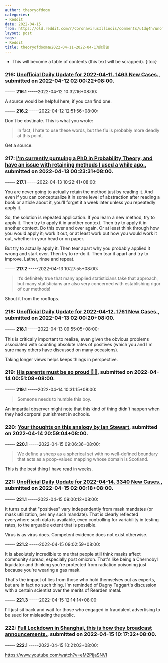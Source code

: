```yaml
---
author: theoryofdoom
categories:
- Reddit
date: 2022-04-15
from: https://old.reddit.com/r/CoronavirusIllinois/comments/u1dq4h/unofficial_daily_update_for_20220411_1463_new/
layout: post
tags:
- Reddit
title: theoryofdoom在2022-04-11~2022-04-17的言论
---
```


* This will become a table of contents (this text will be scrapped).
{:toc}

### 216: [Unofficial Daily Update for 2022-04-11. 1463 New Cases.](https://old.reddit.com/r/CoronavirusIllinois/comments/u1dq4h/unofficial_daily_update_for_20220411_1463_new/), submitted on 2022-04-12 02:00:22+08:00.

----- __216.1__ -----2022-04-12 10:32:16+08:00:

A source would be helpful here, if you can find one.

----- __216.2__ -----2022-04-12 12:51:56+08:00:

Don't be obstinate.  This is what you wrote:

> In fact, I hate to use these words, but the flu is probably more deadly at this point.

Get a source.

### 217: [I'm currently pursuing a PhD in Probability Theory, and have an issue with retaining methods I used a while ago.](https://old.reddit.com/r/math/comments/u2302q/im_currently_pursuing_a_phd_in_probability_theory/), submitted on 2022-04-13 00:23:31+08:00.

----- __217.1__ -----2022-04-13 10:22:41+08:00:

You are never going to actually retain the method just by reading it.  And even if you can conceptualize it in some level of abstraction after reading a book or article about it, you'll forget it a week later unless you repeatedly apply it.  

So, the solution is repeated application.  If you learn a new method, try to apply it.  Then try to apply it in another context.  Then try to apply it in another context.  Do this over and over again.  Or at least think through how you would apply it; work it out, or at least work out how you would work it out, whether in your head or on paper.  

But try to actually apply it.  Then tear apart why you probably applied it wrong and start over.  Then try to re-do it.  Then tear it apart and try to improve.  Lather, rinse and repeat.

----- __217.2__ -----2022-04-13 10:27:55+08:00:

> It’s definitely true that many applied statisticians take that approach, but many statisticians are also very concerned with establishing rigor of our methods! 

Shout it from the rooftops.

### 218: [Unofficial Daily Update for 2022-04-12. 1761 New Cases.](https://old.reddit.com/r/CoronavirusIllinois/comments/u258m4/unofficial_daily_update_for_20220412_1761_new/), submitted on 2022-04-13 02:00:20+08:00.

----- __218.1__ -----2022-04-13 09:55:05+08:00:

This is critically important to realize, even given the obvious problems associated with counting absolute rates of positives (which you and I'm sure many others have discussed on many occasions).  

Taking longer views helps keeps things in perspective.

### 219: [His parents must be so proud 🤦‍♀️](https://old.reddit.com/r/PublicFreakout/comments/u2urkn/his_parents_must_be_so_proud/), submitted on 2022-04-14 00:51:08+08:00.

----- __219.1__ -----2022-04-14 10:31:15+08:00:

> Someone needs to humble this boy.

An impartial observer might note that this kind of thing didn't happen when they had corporal punishment in schools.

### 220: [Your thoughts on this analogy by Ian Stewart](https://old.reddit.com/r/math/comments/u3gzay/your_thoughts_on_this_analogy_by_ian_stewart/), submitted on 2022-04-14 20:59:04+08:00.

----- __220.1__ -----2022-04-15 09:06:36+08:00:

> We define a sheep as a spherical set with no well-defined boundary that acts as a poop-valued mapping whose domain is Scotland.

This is the best thing I have read in weeks.

### 221: [Unofficial Daily Update for 2022-04-14. 3340 New Cases.](https://old.reddit.com/r/CoronavirusIllinois/comments/u3negv/unofficial_daily_update_for_20220414_3340_new/), submitted on 2022-04-15 02:00:18+08:00.

----- __221.1__ -----2022-04-15 09:00:12+08:00:

It turns out that "positives" vary independently from mask mandates (or mask utilization, per any such mandate).  That is clearly reflected everywhere such data is available, even controlling for variability in testing rates, to the arguable extent that is possible.  

Virus is as virus does.  Competent evidence does not exist otherwise.

----- __221.2__ -----2022-04-15 09:02:59+08:00:

It is absolutely incredible to me that people still think masks affect community spread, especially post omicron.  That's like being a Chernobyl liquidator and thinking you're protected from radiation poisoning just because you're wearing a gas mask.  

That's the impact of lies from those who hold themselves out as experts, but are in fact no such thing.  I'm reminded of Dagny Taggart's discussion with a certain scientist over the merits of Rearden metal.

----- __221.3__ -----2022-04-15 12:14:14+08:00:

I'll just sit back and wait for those who engaged in fraudulent advertising to be sued for misleading the public.

### 222: [Full Lockdown in Shanghai, this is how they broadcast announcements.](https://old.reddit.com/r/darktechnology/comments/u3xlau/full_lockdown_in_shanghai_this_is_how_they/), submitted on 2022-04-15 10:17:32+08:00.

----- __222.1__ -----2022-04-15 10:21:03+08:00:

https://www.youtube.com/watch?v=eM2PIjaSNVI

